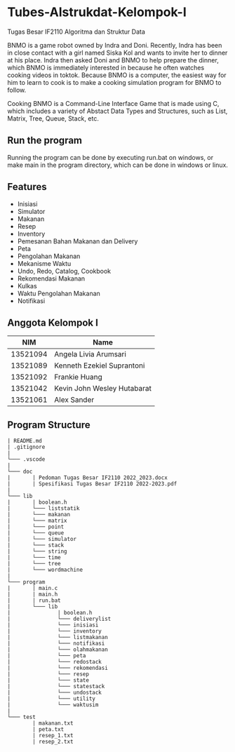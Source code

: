 # Tubes-Alstrukdat-Kelompok-I

Tugas Besar IF2110 Algoritma dan Struktur Data

BNMO is a game robot owned by Indra and Doni. Recently, Indra has been in close contact with a girl named Siska Kol and wants to invite her to dinner at his place. Indra then asked Doni and BNMO to help prepare the dinner, which BNMO is immediately interested in because he often watches cooking videos in toktok. Because BNMO is a computer, the easiest way for him to learn to cook is to make a cooking simulation program for BNMO to follow.

Cooking BNMO is a Command-Line Interface Game that is made using C, which includes a variety of Abstact Data Types and Structures, such as List, Matrix, Tree, Queue, Stack, etc.

## Run the program

Running the program can be done by executing run.bat on windows, or make main in the program directory, which can be done in windows or linux.

## Features

- Inisiasi
- Simulator
- Makanan
- Resep
- Inventory
- Pemesanan Bahan Makanan dan Delivery
- Peta
- Pengolahan Makanan
- Mekanisme Waktu
- Undo, Redo, Catalog, Cookbook
- Rekomendasi Makanan
- Kulkas
- Waktu Pengolahan Makanan
- Notifikasi

## Anggota Kelompok I

| NIM      | Name                        |
| -------- | --------------------------- |
| 13521094 | Angela Livia Arumsari       |
| 13521089 | Kenneth Ezekiel Suprantoni  |
| 13521092 | Frankie Huang               |
| 13521042 | Kevin John Wesley Hutabarat |
| 13521061 | Alex Sander                 |

## Program Structure

```
| README.md
| .gitignore
|
└─── .vscode
|
└─── doc
|       | Pedoman Tugas Besar IF2110 2022_2023.docx
|       | Spesifikasi Tugas Besar IF2110 2022-2023.pdf
|
└─── lib
|       | boolean.h
|       └─── liststatik
|       └─── makanan
|       └─── matrix
|       └─── point
|       └─── queue
|       └─── simulator
|       └─── stack
|       └─── string
|       └─── time
|       └─── tree
|       └─── wordmachine
|
└─── program
|       | main.c
|       | main.h
|       | run.bat
|       └─── lib
|               | boolean.h
|               └─── deliverylist
|               └─── inisiasi
|               └─── inventory
|               └─── listmakanan
|               └─── notifikasi
|               └─── olahmakanan
|               └─── peta
|               └─── redostack
|               └─── rekomendasi
|               └─── resep
|               └─── state
|               └─── statestack
|               └─── undostack
|               └─── utility
|               └─── waktusim
|
└─── test
        | makanan.txt
        | peta.txt
        | resep_1.txt
        | resep_2.txt

```
